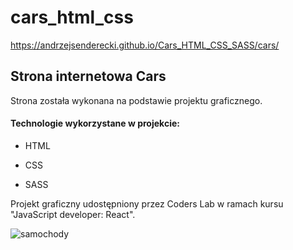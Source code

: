 # cars_html_css
https://andrzejsenderecki.github.io/Cars_HTML_CSS_SASS/cars/


<h2>Strona internetowa Cars</h2>

Strona została wykonana na podstawie projektu graficznego.

<h4>Technologie wykorzystane w projekcie:</h4>

- HTML

- CSS

- SASS

Projekt graficzny udostępniony przez Coders Lab w ramach kursu "JavaScript developer: React".

![samochody](https://user-images.githubusercontent.com/33809996/40588211-308d0666-61da-11e8-8d48-b25f6be652d0.jpg)
